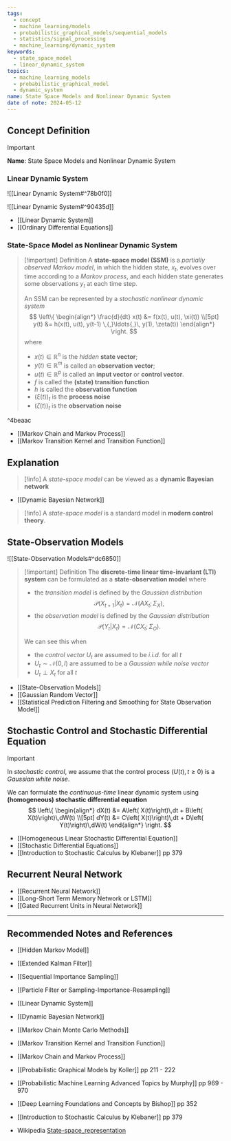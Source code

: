 ```yaml
---
tags:
  - concept
  - machine_learning/models
  - probabilistic_graphical_models/sequential_models
  - statistics/signal_processing
  - machine_learning/dynamic_system
keywords:
  - state_space_model
  - linear_dynamic_system
topics:
  - machine_learning_models
  - probabilistic_graphical_model
  - dynamic_system
name: State Space Models and Nonlinear Dynamic System
date of note: 2024-05-12
---
```


## Concept Definition

>[!important]
>**Name**: State Space Models and Nonlinear Dynamic System

### Linear Dynamic System

![[Linear Dynamic System#^78b0f0]]

![[Linear Dynamic System#^90435d]]

- [[Linear Dynamic System]]
- [[Ordinary Differential Equations]]

### State-Space Model as Nonlinear Dynamic System

>[!important] Definition
>A **state-space model (SSM)** is a *partially observed Markov model*, in which the hidden state, $x_{t}$, evolves over time according to a *Markov process*, and each hidden state generates some observations $y_{t}$ at each time step.
>
>An SSM can be represented by a *stochastic nonlinear dynamic system*
>$$
>\left\{
>\begin{align*}
> \frac{d}{dt} x(t) &= f(x(t), u(t), \xi(t)) \\[5pt]
> y(t) &= h(x(t), u(t), y(t-1) \,{,}\ldots{,}\, y(1), \zeta(t))
>\end{align*} \right.
>$$
>where
>- $x(t) \in \mathbb{R}^{n}$ is the *hidden* **state vector**;
>- $y(t) \in \mathbb{R}^{m}$ is called an **observation vector**;
>- $u(t) \in \mathbb{R}^{p}$ is called an **input vector** or **control vector**.
>- $f$ is called the **(state) transition function**
>- $h$ is called the **observation function**
>- $(\xi(t))_{t}$ is the **process noise**
>- $(\zeta(t))_{t}$ is  the **observation noise**

^4beaac

- [[Markov Chain and Markov Process]]
- [[Markov Transition Kernel and Transition Function]]


## Explanation

>[!info]
>A *state-space model* can be viewed as a **dynamic Bayesian network** 

- [[Dynamic Bayesian Network]]

>[!info]
>A *state-space model* is a standard model in **modern control theory**.



## State-Observation Models

![[State-Observation Models#^dc6850]]

>[!important] Definition
>The **discrete-time linear time-invariant (LTI) system** can be formulated as a **state-observation model** where
>- the *transition model* is defined by the *Gaussian distribution* $$\mathcal{P}(X_{t+1} | X_{t}) = \mathcal{N}(AX_{t};  \Sigma_{X}),$$
>- the *observation model* is defined by the *Gaussian distribution* $$\mathcal{P}(Y_{t} | X_{t}) = \mathcal{N}(CX_{t};  \Sigma_{O}).$$
>  
>We can see this when
>-  the *control vector* $U_{t}$ are assumed to be *i.i.d.* for all $t$ 
>- $U_{t} \sim \mathcal{N}(0,I)$ are assumed to be a *Gaussian while noise vector*
>- $U_{t} \perp X_{t}$ for all $t$

- [[State-Observation Models]]
- [[Gaussian Random Vector]]
- [[Statistical Prediction Filtering and Smoothing for State Observation Model]]

## Stochastic Control and Stochastic Differential Equation

>[!important] 
>In *stochastic control*, we assume that the control process $(U(t), t\ge 0)$ is a *Gaussian white noise*. 
>
>We can formulate the *continuous-time* linear dynamic system using **(homogeneous) stochastic differential equation**
>$$
>\left\{
>\begin{align*}
> dX(t) &= A\left( X(t)\right)\,dt + B\left( X(t)\right)\,dW(t) \\[5pt]
> dY(t) &= C\left( X(t)\right)\,dt + D\left( Y(t)\right)\,dW(t) 
>\end{align*} \right.
>$$

- [[Homogeneous Linear Stochastic Differential Equation]]
- [[Stochastic Differential Equations]]
- [[Introduction to Stochastic Calculus by Klebaner]] pp 379


## Recurrent Neural Network

- [[Recurrent Neural Network]]
- [[Long-Short Term Memory Network or LSTM]]
- [[Gated Recurrent Units in Neural Network]]



-----------
##  Recommended Notes and References


- [[Hidden Markov Model]]
- [[Extended Kalman Filter]]
- [[Sequential Importance Sampling]]
- [[Particle Filter or Sampling-Importance-Resampling]]
- [[Linear Dynamic System]]



- [[Dynamic Bayesian Network]]
- [[Markov Chain Monte Carlo Methods]]
- [[Markov Transition Kernel and Transition Function]]
- [[Markov Chain and Markov Process]]

- [[Probabilistic Graphical Models by Koller]] pp 211 - 222
- [[Probabilistic Machine Learning Advanced Topics by Murphy]] pp 969 - 970
- [[Deep Learning Foundations and Concepts by Bishop]] pp 352
- [[Introduction to Stochastic Calculus by Klebaner]] pp 379
- Wikipedia [State-space_representation](https://en.wikipedia.org/wiki/State-space_representation)